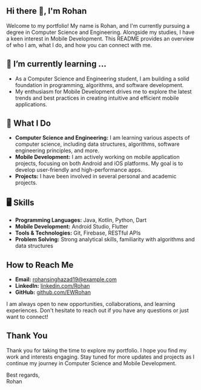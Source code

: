 ## Hi there 👋, I'm Rohan 
Welcome to my portfolio! My name is Rohan, and I'm currently pursuing a degree in Computer Science and Engineering. Alongside my studies, I have a keen interest in Mobile Development. This README provides an overview of who I am, what I do, and how you can connect with me.

## 🌱 I’m currently learning ...
- As a Computer Science and Engineering student, I am building a solid foundation in programming, algorithms, and software development.
-  My enthusiasm for Mobile Development drives me to explore the latest trends and best practices in creating intuitive and efficient mobile applications.

## :telescope: What I Do
- **Computer Science and Engineering:** I am learning various aspects of computer science, including data structures, algorithms, software engineering principles, and more.
- **Mobile Development:** I am actively working on mobile application projects, focusing on both Android and iOS platforms. My goal is to develop user-friendly and high-performance apps.
- **Projects:** I have been involved in several personal and academic projects.

## :desktop_computer: Skills
- **Programming Languages:** Java, Kotlin, Python, Dart
- **Mobile Development:** Android Studio, Flutter
- **Tools & Technologies:** Git, Firebase, RESTful APIs
- **Problem Solving:** Strong analytical skills, familiarity with algorithms and data structures

## How to Reach Me
- **Email:** rohansinghazad19@example.com
- **LinkedIn:** [linkedin.com/Rohan](https://www.linkedin.com/in/rohan-singh-azad-359672284)
- **GitHub:** [github.com/EWRohan](https://github.com/EWRohan)

I am always open to new opportunities, collaborations, and learning experiences. Don't hesitate to reach out if you have any questions or just want to connect!

## Thank You
Thank you for taking the time to explore my portfolio. I hope you find my work and interests engaging. Stay tuned for more updates and projects as I continue my journey in Computer Science and Mobile Development.

Best regards,<br/>
Rohan




